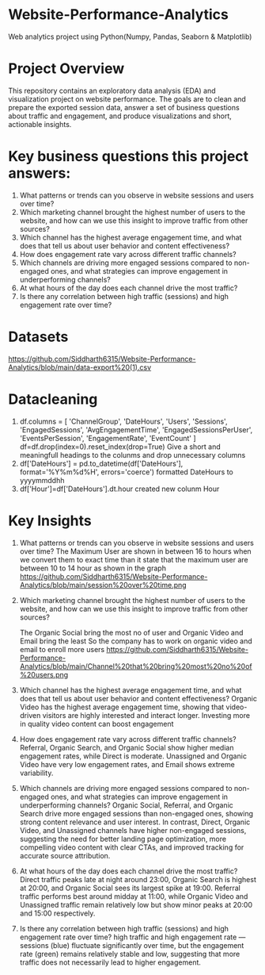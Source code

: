 # Website-Performance-Analytics
Web analytics project using Python(Numpy, Pandas, Seaborn &amp; Matplotlib)
# Project Overview
This repository contains an exploratory data analysis (EDA) and visualization project on website performance. The goals are to clean and prepare the exported session data, answer a set of business questions about traffic and engagement, and produce visualizations and short, actionable insights.

# Key business questions this project answers:
1) What patterns or trends can you observe in website sessions and users over time?
2) Which marketing channel brought the highest number of users to the website, and how can we use this insight to improve traffic from other sources?
3) Which channel has the highest average engagement time, and what does that tell us about user behavior and content effectiveness?
4) How does engagement rate vary across different traffic channels?
5) Which channels are driving more engaged sessions compared to non-engaged ones, and what strategies can improve engagement in underperforming channels?
6) At what hours of the day does each channel drive the most traffic?
7) Is there any correlation between high traffic (sessions) and high engagement rate over time?

# Datasets
https://github.com/Siddharth6315/Website-Performance-Analytics/blob/main/data-export%20(1).csv

# Datacleaning
1) df.columns = [
    'ChannelGroup', 'DateHours', 'Users', 'Sessions', 'EngagedSessions',
    'AvgEngagementTime', 'EngagedSessionsPerUser', 'EventsPerSession', 'EngagementRate', 'EventCount'
]
df=df.drop(index=0).reset_index(drop=True)
Give a short and meaningfull headings to the colunms and drop unnecessary columns
2) df['DateHours'] = pd.to_datetime(df['DateHours'], format='%Y%m%d%H', errors='coerce')
   formatted DateHours to yyyymmddhh
3) df['Hour']=df['DateHours'].dt.hour
   created new colunm Hour
# Key Insights
1) What patterns or trends can you observe in website sessions and users over time?
   The Maximum User are shown in between 16 to hours when we convert them to exact time than it state that the maximum user are between 10 to 14 hour
   as shown in the graph https://github.com/Siddharth6315/Website-Performance-Analytics/blob/main/session%20over%20time.png

2) Which marketing channel brought the highest number of users to the website, and how can we use this insight to improve traffic from other sources?

   The Organic Social bring the most no of user and Organic Video and Email bring the least So the company has to work on organic video and email to enroll more users
   https://github.com/Siddharth6315/Website-Performance-Analytics/blob/main/Channel%20that%20bring%20most%20no%20of%20users.png

3) Which channel has the highest average engagement time, and what does that tell us about user behavior and content effectiveness?
   Organic Video has the highest average engagement time, showing that video-driven visitors are highly interested and interact longer. Investing more in quality video content can boost engagement

4) How does engagement rate vary across different traffic channels?
   Referral, Organic Search, and Organic Social show higher median engagement rates, while Direct is moderate.
Unassigned and Organic Video have very low engagement rates, and Email shows extreme variability.

5) Which channels are driving more engaged sessions compared to non-engaged ones, and what strategies can improve engagement in underperforming channels?
   Organic Social, Referral, and Organic Search drive more engaged sessions than non-engaged ones, showing strong content relevance and user interest. In contrast, Direct, Organic Video, and Unassigned channels have higher non-engaged sessions, suggesting the need for better landing page optimization, more compelling video content with clear CTAs, and improved tracking for accurate source attribution.

6) At what hours of the day does each channel drive the most traffic?
   Direct traffic peaks late at night around 23:00, Organic Search is highest at 20:00, and Organic Social sees its largest spike at 19:00. Referral traffic performs best around midday at 11:00, while Organic Video and Unassigned traffic remain relatively low but show minor peaks at 20:00 and 15:00 respectively.


7) Is there any correlation between high traffic (sessions) and high engagement rate over time?
   high traffic and high engagement rate — sessions (blue) fluctuate significantly over time, but the engagement rate (green) remains relatively stable and low,
   suggesting that more traffic does not necessarily lead to higher engagement.


